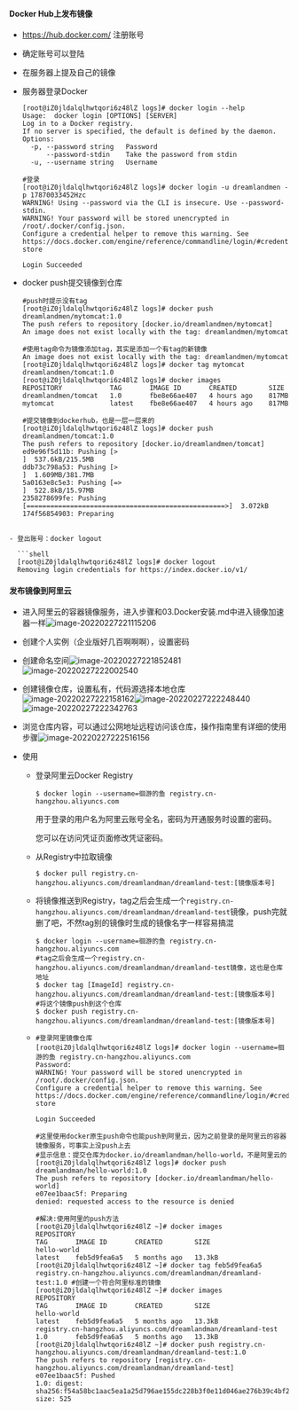 #### Docker Hub上发布镜像

- https://hub.docker.com/ 注册账号

- 确定账号可以登陆

- 在服务器上提及自己的镜像

- 服务器登录Docker

  ```shell
  [root@iZ0jldalqlhwtqori6z48lZ logs]# docker login --help
  Usage:  docker login [OPTIONS] [SERVER]
  Log in to a Docker registry.
  If no server is specified, the default is defined by the daemon.
  Options:
    -p, --password string   Password
        --password-stdin    Take the password from stdin
    -u, --username string   Username
  
  #登录
  [root@iZ0jldalqlhwtqori6z48lZ logs]# docker login -u dreamlandmen -p 17870033452Hzc
  WARNING! Using --password via the CLI is insecure. Use --password-stdin.
  WARNING! Your password will be stored unencrypted in /root/.docker/config.json.
  Configure a credential helper to remove this warning. See
  https://docs.docker.com/engine/reference/commandline/login/#credentials-store
  
  Login Succeeded
  ```

- docker push提交镜像到仓库

  ```shell
  #push时提示没有tag
  [root@iZ0jldalqlhwtqori6z48lZ logs]# docker push dreamlandmen/mytomcat:1.0
  The push refers to repository [docker.io/dreamlandmen/mytomcat]
  An image does not exist locally with the tag: dreamlandmen/mytomcat
  
  #使用tag命令为镜像添加tag，其实是添加一个有tag的新镜像
  An image does not exist locally with the tag: dreamlandmen/mytomcat
  [root@iZ0jldalqlhwtqori6z48lZ logs]# docker tag mytomcat dreamlandmen/tomcat:1.0
  [root@iZ0jldalqlhwtqori6z48lZ logs]# docker images
  REPOSITORY            TAG       IMAGE ID       CREATED        SIZE
  dreamlandmen/tomcat   1.0       fbe8e66ae407   4 hours ago    817MB
  mytomcat              latest    fbe8e66ae407   4 hours ago    817MB
  
  #提交镜像到dockerhub，也是一层一层来的
  [root@iZ0jldalqlhwtqori6z48lZ logs]# docker push dreamlandmen/tomcat:1.0
  The push refers to repository [docker.io/dreamlandmen/tomcat]
  ed9e96f5d11b: Pushing [>                                                  ]  537.6kB/215.5MB
  ddb73c798a53: Pushing [>                                                  ]  1.609MB/381.7MB
  5a0163e8c5e3: Pushing [=>                                                 ]  522.8kB/15.97MB
  2358278699fe: Pushing [==================================================>]  3.072kB
  174f56854903: Preparing 
```

- 登出账号：docker logout

  ```shell
  [root@iZ0jldalqlhwtqori6z48lZ logs]# docker logout
  Removing login credentials for https://index.docker.io/v1/
  ```

#### 发布镜像到阿里云

- 进入阿里云的容器镜像服务，进入步骤和03.Docker安装.md中进入镜像加速器一样![image-20220227221115206](35.png)

- 创建个人实例（企业版好几百啊啊啊），设置密码
- 创建命名空间![image-20220227221852481](36.png)![image-20220227222002540](37.png)

- 创建镜像仓库，设置私有，代码源选择本地仓库![image-20220227222158162](38.png)![image-20220227222248440](39.png)![image-20220227222342763](40.png)

- 浏览仓库内容，可以通过公网地址远程访问该仓库，操作指南里有详细的使用步骤![image-20220227222516156](41.png)

- 使用

  - 登录阿里云Docker Registry

    ```shell
    $ docker login --username=徊游的鱼 registry.cn-hangzhou.aliyuncs.com
    ```

    用于登录的用户名为阿里云账号全名，密码为开通服务时设置的密码。

    您可以在访问凭证页面修改凭证密码。

  - 从Registry中拉取镜像

    ```shell
    $ docker pull registry.cn-hangzhou.aliyuncs.com/dreamlandman/dreamland-test:[镜像版本号]
    ```

  - 将镜像推送到Registry，tag之后会生成一个`registry.cn-hangzhou.aliyuncs.com/dreamlandman/dreamland-test`镜像，push完就删了吧，不然tag别的镜像时生成的镜像名字一样容易搞混

    ```shell
    $ docker login --username=徊游的鱼 registry.cn-hangzhou.aliyuncs.com
    #tag之后会生成一个registry.cn-hangzhou.aliyuncs.com/dreamlandman/dreamland-test镜像，这也是仓库地址
    $ docker tag [ImageId] registry.cn-hangzhou.aliyuncs.com/dreamlandman/dreamland-test:[镜像版本号]
    #将这个镜像push到这个仓库
    $ docker push registry.cn-hangzhou.aliyuncs.com/dreamlandman/dreamland-test:[镜像版本号]
    ```

  - ```shell
    #登录阿里镜像仓库
    [root@iZ0jldalqlhwtqori6z48lZ logs]# docker login --username=徊游的鱼 registry.cn-hangzhou.aliyuncs.com
    Password: 
    WARNING! Your password will be stored unencrypted in /root/.docker/config.json.
    Configure a credential helper to remove this warning. See
    https://docs.docker.com/engine/reference/commandline/login/#credentials-store
    
    Login Succeeded
    
    #这里使用docker原生push命令也能push到阿里云，因为之前登录的是阿里云的容器镜像服务，可事实上没push上去
    #显示信息：提交仓库为docker.io/dreamlandman/hello-world，不是阿里云的
    [root@iZ0jldalqlhwtqori6z48lZ logs]# docker push dreamlandman/hello-world:1.0
    The push refers to repository [docker.io/dreamlandman/hello-world]
    e07ee1baac5f: Preparing 
    denied: requested access to the resource is denied
    
    #解决:使用阿里的push方法
    [root@iZ0jldalqlhwtqori6z48lZ ~]# docker images
    REPOSITORY                                                      TAG       IMAGE ID       CREATED        SIZE
    hello-world                                                     latest    feb5d9fea6a5   5 months ago   13.3kB
    [root@iZ0jldalqlhwtqori6z48lZ ~]# docker tag feb5d9fea6a5 registry.cn-hangzhou.aliyuncs.com/dreamlandman/dreamland-test:1.0 #创建一个符合阿里标准的镜像
    [root@iZ0jldalqlhwtqori6z48lZ ~]# docker images
    REPOSITORY                                                      TAG       IMAGE ID       CREATED        SIZE
    hello-world                                                     latest    feb5d9fea6a5   5 months ago   13.3kB
    registry.cn-hangzhou.aliyuncs.com/dreamlandman/dreamland-test   1.0       feb5d9fea6a5   5 months ago   13.3kB
    [root@iZ0jldalqlhwtqori6z48lZ ~]# docker push registry.cn-hangzhou.aliyuncs.com/dreamlandman/dreamland-test:1.0
    The push refers to repository [registry.cn-hangzhou.aliyuncs.com/dreamlandman/dreamland-test]
    e07ee1baac5f: Pushed 
    1.0: digest: sha256:f54a58bc1aac5ea1a25d796ae155dc228b3f0e11d046ae276b39c4bf2f13d8c4 size: 525
    ```

    

